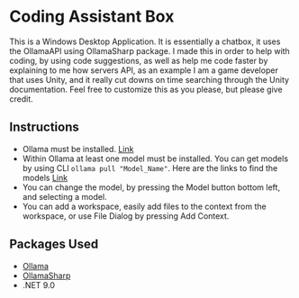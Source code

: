 # Coding Assistant Box
This is a Windows Desktop Application. It is essentially a chatbox, it uses the OllamaAPI using OllamaSharp package. I made this in order to help with coding, by using code suggestions, as well as help me code faster by explaining to me how servers API, as an example I am a game developer that uses Unity, and it really cut downs on time searching through the Unity documentation. Feel free to customize this as you please, but please give credit.

## Instructions
- Ollama must be installed. [Link](https://ollama.com/)
- Within Ollama at least one model must be installed. You can get models by using CLI ```ollama pull "Model_Name"```. Here are the links to find the models [Link](https://ollama.com/search)
- You can change the model, by pressing the Model button bottom left, and selecting a model.
- You can add a workspace, easily add files to the context from the workspace, or use File Dialog by pressing Add Context.

## Packages Used
- [Ollama](https://ollama.com/)
- [OllamaSharp](https://github.com/awaescher/OllamaSharp)
- .NET 9.0
